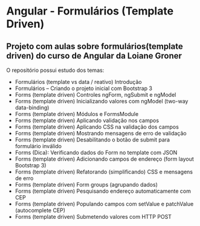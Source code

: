 # Angular - Formulários (Template Driven)
 
## Projeto com aulas sobre formulários(template driven) do curso de Angular da Loiane Groner

O repositório possui estudo dos temas:

- Formulários (template vs data / reativo) Introdução
- Formulários – Criando o projeto inicial com Bootstrap 3
- Forms (template driven) Controles ngForm, ngSubmit e ngModel
- Forms (template driven) Inicializando valores com ngModel (two-way data-binding)
- Forms (template driven) Módulos e FormsModule
- Forms (template driven) Aplicando validação nos campos
- Forms (template driven) Aplicando CSS na validação dos campos
- Forms (template driven) Mostrando mensagens de erro de validação
- Forms (template driven) Desabilitando o botão de submit para formulário inválido
- Forms (Dica): Verificando dados do Form no template com JSON
- Forms (template driven) Adicionando campos de endereço (form layout Bootstrap 3)
- Forms (template driven) Refatorando (simplificando) CSS e mensagens de erro
- Forms (template driven) Form groups (agrupando dados)
- Forms (template driven) Pesquisando endereço automaticamente com CEP
- Forms (template driven) Populando campos com setValue e patchValue (autocomplete CEP)
- Forms (template driven) Submetendo valores com HTTP POST
